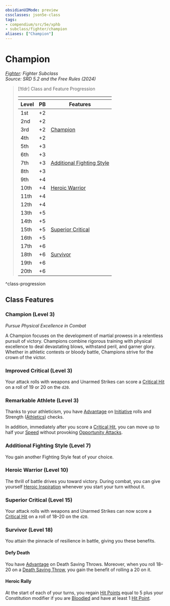 ```yaml
---
obsidianUIMode: preview
cssclasses: json5e-class
tags:
- compendium/src/5e/xphb
- subclass/fighter/champion
aliases: ["Champion"]
---
```

# Champion
*[Fighter](fighter-xphb.md): Fighter Subclass*  
*Source: SRD 5.2 and the Free Rules (2024)*  

> [!tldr] Class and Feature Progression
> 
> <table class="class-progression">
> <thead>
> <tr><th colspan='3'></th></tr>
> <tr class="class-progression"><th class"level">Level</th><th class"pb">PB</th><th class"feature">Features</th></tr>
> </thead><tbody>
> <tr class="class-progression"><td class"level">1st</td><td class"pb">+2</td><td class"feature"></td></tr>
> <tr class="class-progression"><td class"level">2nd</td><td class"pb">+2</td><td class"feature"></td></tr>
> <tr class="class-progression"><td class"level">3rd</td><td class"pb">+2</td><td class"feature"><a href='#Champion (Level 3)' class='internal-link'>Champion</a></td></tr>
> <tr class="class-progression"><td class"level">4th</td><td class"pb">+2</td><td class"feature"></td></tr>
> <tr class="class-progression"><td class"level">5th</td><td class"pb">+3</td><td class"feature"></td></tr>
> <tr class="class-progression"><td class"level">6th</td><td class"pb">+3</td><td class"feature"></td></tr>
> <tr class="class-progression"><td class"level">7th</td><td class"pb">+3</td><td class"feature"><a href='#Additional Fighting Style (Level 7)' class='internal-link'>Additional Fighting Style</a></td></tr>
> <tr class="class-progression"><td class"level">8th</td><td class"pb">+3</td><td class"feature"></td></tr>
> <tr class="class-progression"><td class"level">9th</td><td class"pb">+4</td><td class"feature"></td></tr>
> <tr class="class-progression"><td class"level">10th</td><td class"pb">+4</td><td class"feature"><a href='#Heroic Warrior (Level 10)' class='internal-link'>Heroic Warrior</a></td></tr>
> <tr class="class-progression"><td class"level">11th</td><td class"pb">+4</td><td class"feature"></td></tr>
> <tr class="class-progression"><td class"level">12th</td><td class"pb">+4</td><td class"feature"></td></tr>
> <tr class="class-progression"><td class"level">13th</td><td class"pb">+5</td><td class"feature"></td></tr>
> <tr class="class-progression"><td class"level">14th</td><td class"pb">+5</td><td class"feature"></td></tr>
> <tr class="class-progression"><td class"level">15th</td><td class"pb">+5</td><td class"feature"><a href='#Superior Critical (Level 15)' class='internal-link'>Superior Critical</a></td></tr>
> <tr class="class-progression"><td class"level">16th</td><td class"pb">+5</td><td class"feature"></td></tr>
> <tr class="class-progression"><td class"level">17th</td><td class"pb">+6</td><td class"feature"></td></tr>
> <tr class="class-progression"><td class"level">18th</td><td class"pb">+6</td><td class"feature"><a href='#Survivor (Level 18)' class='internal-link'>Survivor</a></td></tr>
> <tr class="class-progression"><td class"level">19th</td><td class"pb">+6</td><td class"feature"></td></tr>
> <tr class="class-progression"><td class"level">20th</td><td class"pb">+6</td><td class"feature"></td></tr>
> </tbody></table>

^class-progression


## Class Features

### Champion (Level 3)

*Pursue Physical Excellence in Combat*

A Champion focuses on the development of martial prowess in a relentless pursuit of victory. Champions combine rigorous training with physical excellence to deal devastating blows, withstand peril, and garner glory. Whether in athletic contests or bloody battle, Champions strive for the crown of the victor.

### Improved Critical (Level 3)

Your attack rolls with weapons and Unarmed Strikes can score a [Critical Hit](critical-hit-xphb.md) on a roll of 19 or 20 on the `d20`.

### Remarkable Athlete (Level 3)

Thanks to your athleticism, you have [Advantage](advantage-xphb.md) on [Initiative](initiative-xphb.md) rolls and Strength ([Athletics](skills.md#Athletics)) checks.

In addition, immediately after you score a [Critical Hit](critical-hit-xphb.md), you can move up to half your [Speed](speed-xphb.md) without provoking [Opportunity Attacks](actions.md#Opportunity%20Attack).

### Additional Fighting Style (Level 7)

You gain another Fighting Style feat of your choice.

### Heroic Warrior (Level 10)

The thrill of battle drives you toward victory. During combat, you can give yourself [Heroic Inspiration](heroic-inspiration-xphb.md) whenever you start your turn without it.

### Superior Critical (Level 15)

Your attack rolls with weapons and Unarmed Strikes can now score a [Critical Hit](critical-hit-xphb.md) on a roll of 18–20 on the `d20`.

### Survivor (Level 18)

You attain the pinnacle of resilience in battle, giving you these benefits.

#### Defy Death

You have [Advantage](advantage-xphb.md) on Death Saving Throws. Moreover, when you roll 18–20 on a [Death Saving Throw](death-saving-throw-xphb.md), you gain the benefit of rolling a 20 on it.

#### Heroic Rally

At the start of each of your turns, you regain [Hit Points](hit-points-xphb.md) equal to 5 plus your Constitution modifier if you are [Bloodied](bloodied-xphb.md) and have at least 1 [Hit Point](hit-points-xphb.md).